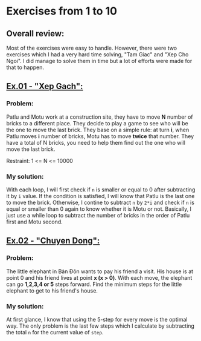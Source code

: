 # Exercises from 1 to 10
## Overall review:
Most of the exercises were easy to handle. However, there were two exercises which I had a very hard time solving, "Tam Giac" and "Xep Cho Ngoi". I did manage to solve them in time but a lot of efforts were made for that to happen.
## [Ex.01 - "Xep Gach":](Code-Files/01-XepGach.cpp)
### Problem:
Patlu and Motu work at a construction site, they have to move **N** number of bricks to a different place. They decide to play a game to see who will be the one to move the last brick. They base on a simple rule: at turn **i**, when Patlu moves **i** number of bricks, Motu has to move **twice** that number. They have a total of N bricks, you need to help them find out the one who will move the last brick.

Restraint: 1 <= N <= 10000
### My solution:
With each loop, I will first check if `n` is smaller or equal to 0 after subtracting it by `i` value. If the condition is satisfied, I will know that Patlu is the last one to move the brick. Otherwise, I contine to subtract `n` by `2*i` and check if `n` is equal or smaller than 0 again to know whether it is Motu or not. Basically, I just use a while loop to subtract the number of bricks in the order of Patlu first and Motu second.
## [Ex.02 - "Chuyen Dong":](Code-Files/02-ChuyenDong.cpp)
### Problem:
The little elephant in Bản Đôn wants to pay his friend a visit. His house is at point 0 and his friend lives at point **x (x > 0)**.
With each move, the elephant can go **1,2,3,4 or 5** steps forward. Find the minimum steps for the little elephant to get to his friend's house.
### My solution:
At first glance, I know that using the 5-step for every move is the optimal way. The only problem is the last few steps which I calculate by subtracting the total `n` for the current value of `step`.

